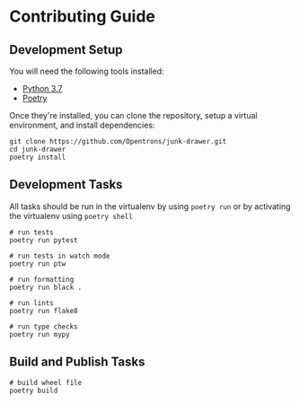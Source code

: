 # Contributing Guide

## Development Setup

You will need the following tools installed:

- [Python 3.7][]
- [Poetry][]

Once they're installed, you can clone the repository, setup a virtual environment, and install dependencies:

```shell
git clone https://github.com/Opentrons/junk-drawer.git
cd junk-drawer
poetry install
```

[python 3.7]: https://www.python.org/downloads/
[poetry]: https://python-poetry.org/

## Development Tasks

All tasks should be run in the virtualenv by using `poetry run` or by activating the virtualenv using `poetry shell`

```shell
# run tests
poetry run pytest

# run tests in watch mode
poetry run ptw

# run formatting
poetry run black .

# run lints
poetry run flake8

# run type checks
poetry run mypy
```

## Build and Publish Tasks

```shell
# build wheel file
poetry build
```
